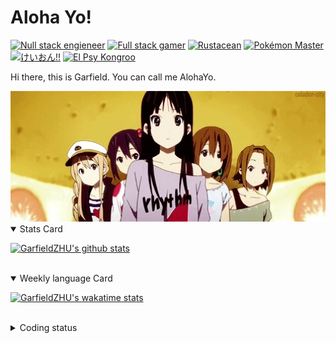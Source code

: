 # Aloha Yo!

[![Null stack engieneer](https://img.shields.io/badge/-Null_stack_engineer-a890f0)](https://github.com/GarfieldZHU)
[![Full stack gamer](https://img.shields.io/badge/-Full_stack_gamer-78c850)](https://steamcommunity.com/profiles/76561198092274492/)
[![Rustacean](https://img.shields.io/badge/-Rustacean-f74c00)](https://www.rust-lang.org/)
[![Pokémon Master](https://img.shields.io/badge/-Pokémon_Master-f8d030)](https://www.pokemon.com/us/pokedex/)
[![けいおん!!](https://img.shields.io/badge/-けいおん!!-f85888)](https://ja.wikipedia.org/wiki/%E6%94%BE%E8%AA%B2%E5%BE%8C%E3%83%86%E3%82%A3%E3%83%BC%E3%82%BF%E3%82%A4%E3%83%A0_(%E3%82%A2%E3%83%AB%E3%83%90%E3%83%A0))
[![El Psy Kongroo](https://img.shields.io/badge/-El_Psy_Kongroo-6890f0)](https://mzh.moegirl.org.cn/zh-hans/El_psy_congroo)


Hi there, this is Garfield. You can call me AlohaYo. 

<img width="640" src="https://raw.githubusercontent.com/GarfieldZHU/GarfieldZHU/master/assets/k-on-5.webp" />


<details open>
<summary>Stats Card</summary>
 
[![GarfieldZHU's github stats](https://github-readme-stats.vercel.app/api?username=GarfieldZHU&show_icons=true&theme=tokyonight)](https://github.com/anuraghazra/github-readme-stats)
 
</details>

<br/>

<details open>
<summary>Weekly language Card</summary>
 
[![GarfieldZHU's wakatime stats](https://github-readme-stats.vercel.app/api/wakatime?username=AlohaYo&theme=nightowl&layout=compact)](https://github.com/GarfieldZHU/GarfieldZHU)


<br/>

</details>

<details>

<summary>Coding status</summary>

<br/>

<!--START_SECTION:waka-->
**🐱 My Github Data** 

> 🏆 477 Contributions in the Year 2021
 > 
> 📦 490.7 kB Used in Github's Storage 
 > 
> 🚫 Not Opted to Hire
 > 
> 📜 64 Public Repositories 
 > 
> 🔑 35 Private Repositories  
 > 
**I'm a Night 🦉** 

```text
🌞 Morning    79 commits     ███░░░░░░░░░░░░░░░░░░░░░░   13.67% 
🌆 Daytime    176 commits    ███████░░░░░░░░░░░░░░░░░░   30.45% 
🌃 Evening    233 commits    ██████████░░░░░░░░░░░░░░░   40.31% 
🌙 Night      90 commits     ████░░░░░░░░░░░░░░░░░░░░░   15.57%

```


📊 **This Week I Spent My Time On** 

```text
💬 Programming Languages: 
Java                     10 hrs 42 mins      ████████████████░░░░░░░░░   65.57% 
TypeScript               3 hrs 3 mins        ████░░░░░░░░░░░░░░░░░░░░░   18.77% 
JSON                     1 hr 41 mins        ██░░░░░░░░░░░░░░░░░░░░░░░   10.38% 
Markdown                 14 mins             ░░░░░░░░░░░░░░░░░░░░░░░░░   1.49% 
JavaScript               13 mins             ░░░░░░░░░░░░░░░░░░░░░░░░░   1.33%

🔥 Editors: 
IntelliJ                 10 hrs 53 mins      ████████████████░░░░░░░░░   66.75% 
VS Code                  5 hrs 25 mins       ████████░░░░░░░░░░░░░░░░░   33.25%

💻 Operating System: 
Windows                  15 hrs 16 mins      ███████████████████████░░   93.54% 
Mac                      1 hr 3 mins         █░░░░░░░░░░░░░░░░░░░░░░░░   6.46%

```


 Last Updated on 18/09/2021
<!--END_SECTION:waka-->

</details>
